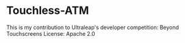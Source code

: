 # Touchless-ATM
This is my contribution to Ultraleap's developer competition: Beyond Touchscreens
License: Apache 2.0
